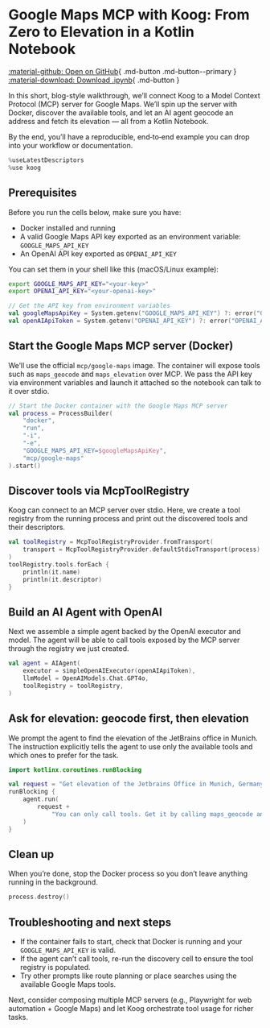 # Google Maps MCP with Koog: From Zero to Elevation in a Kotlin Notebook

[:material-github: Open on GitHub](
https://github.com/JetBrains/koog/blob/develop/examples/GoogleMapsMcp.ipynb
){ .md-button .md-button--primary }
[:material-download: Download .ipynb](
https://raw.githubusercontent.com/JetBrains/koog/develop/examples/GoogleMapsMcp.ipynb
){ .md-button }

In this short, blog-style walkthrough, we’ll connect Koog to a Model Context Protocol (MCP) server for Google Maps. We’ll spin up the server with Docker, discover the available tools, and let an AI agent geocode an address and fetch its elevation — all from a Kotlin Notebook.

By the end, you’ll have a reproducible, end‑to‑end example you can drop into your workflow or documentation.



```kotlin
%useLatestDescriptors
%use koog

```

## Prerequisites
Before you run the cells below, make sure you have:

- Docker installed and running
- A valid Google Maps API key exported as an environment variable: `GOOGLE_MAPS_API_KEY`
- An OpenAI API key exported as `OPENAI_API_KEY`

You can set them in your shell like this (macOS/Linux example):

```bash
export GOOGLE_MAPS_API_KEY="<your-key>"
export OPENAI_API_KEY="<your-openai-key>"
```



```kotlin
// Get the API key from environment variables
val googleMapsApiKey = System.getenv("GOOGLE_MAPS_API_KEY") ?: error("GOOGLE_MAPS_API_KEY environment variable not set")
val openAIApiToken = System.getenv("OPENAI_API_KEY") ?: error("OPENAI_API_KEY environment variable not set")

```

## Start the Google Maps MCP server (Docker)
We’ll use the official `mcp/google-maps` image. The container will expose tools such as `maps_geocode` and `maps_elevation` over MCP. We pass the API key via environment variables and launch it attached so the notebook can talk to it over stdio.



```kotlin
// Start the Docker container with the Google Maps MCP server
val process = ProcessBuilder(
    "docker",
    "run",
    "-i",
    "-e",
    "GOOGLE_MAPS_API_KEY=$googleMapsApiKey",
    "mcp/google-maps"
).start()

```

## Discover tools via McpToolRegistry
Koog can connect to an MCP server over stdio. Here, we create a tool registry from the running process and print out the discovered tools and their descriptors.



```kotlin
val toolRegistry = McpToolRegistryProvider.fromTransport(
    transport = McpToolRegistryProvider.defaultStdioTransport(process)
)
toolRegistry.tools.forEach {
    println(it.name)
    println(it.descriptor)
}

```

## Build an AI Agent with OpenAI
Next we assemble a simple agent backed by the OpenAI executor and model. The agent will be able to call tools exposed by the MCP server through the registry we just created.



```kotlin
val agent = AIAgent(
    executor = simpleOpenAIExecutor(openAIApiToken),
    llmModel = OpenAIModels.Chat.GPT4o,
    toolRegistry = toolRegistry,
)

```

## Ask for elevation: geocode first, then elevation
We prompt the agent to find the elevation of the JetBrains office in Munich. The instruction explicitly tells the agent to use only the available tools and which ones to prefer for the task.



```kotlin
import kotlinx.coroutines.runBlocking

val request = "Get elevation of the Jetbrains Office in Munich, Germany?"
runBlocking {
    agent.run(
        request +
            "You can only call tools. Get it by calling maps_geocode and maps_elevation tools."
    )
}

```

## Clean up
When you’re done, stop the Docker process so you don’t leave anything running in the background.



```kotlin
process.destroy()

```

## Troubleshooting and next steps
- If the container fails to start, check that Docker is running and your `GOOGLE_MAPS_API_KEY` is valid.
- If the agent can’t call tools, re-run the discovery cell to ensure the tool registry is populated.
- Try other prompts like route planning or place searches using the available Google Maps tools.

Next, consider composing multiple MCP servers (e.g., Playwright for web automation + Google Maps) and let Koog orchestrate tool usage for richer tasks.
